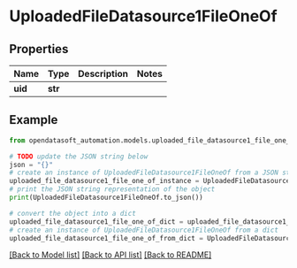 # UploadedFileDatasource1FileOneOf


## Properties

Name | Type | Description | Notes
------------ | ------------- | ------------- | -------------
**uid** | **str** |  | 

## Example

```python
from opendatasoft_automation.models.uploaded_file_datasource1_file_one_of import UploadedFileDatasource1FileOneOf

# TODO update the JSON string below
json = "{}"
# create an instance of UploadedFileDatasource1FileOneOf from a JSON string
uploaded_file_datasource1_file_one_of_instance = UploadedFileDatasource1FileOneOf.from_json(json)
# print the JSON string representation of the object
print(UploadedFileDatasource1FileOneOf.to_json())

# convert the object into a dict
uploaded_file_datasource1_file_one_of_dict = uploaded_file_datasource1_file_one_of_instance.to_dict()
# create an instance of UploadedFileDatasource1FileOneOf from a dict
uploaded_file_datasource1_file_one_of_from_dict = UploadedFileDatasource1FileOneOf.from_dict(uploaded_file_datasource1_file_one_of_dict)
```
[[Back to Model list]](../README.md#documentation-for-models) [[Back to API list]](../README.md#documentation-for-api-endpoints) [[Back to README]](../README.md)


